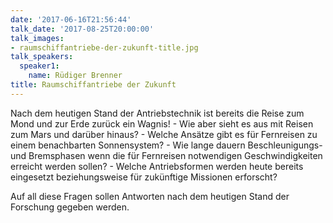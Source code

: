 ```yaml
---
date: '2017-06-16T21:56:44'
talk_date: '2017-08-25T20:00:00'
talk_images:
- raumschiffantriebe-der-zukunft-title.jpg
talk_speakers:
  speaker1:
    name: Rüdiger Brenner
title: Raumschiffantriebe der Zukunft
---
```


Nach dem heutigen Stand der Antriebstechnik ist bereits die Reise zum Mond und zur Erde zurück ein Wagnis! - Wie aber sieht es aus mit Reisen zum Mars und darüber hinaus? - Welche Ansätze gibt es für Fernreisen zu einem benachbarten Sonnensystem? - Wie lange dauern Beschleunigungs- und Bremsphasen wenn die für Fernreisen notwendigen Geschwindigkeiten erreicht werden sollen? - Welche Antriebsformen werden heute bereits eingesetzt beziehungsweise für zukünftige Missionen erforscht?

Auf all diese Fragen sollen Antworten nach dem heutigen Stand der Forschung gegeben werden.
